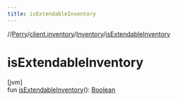 ```yaml
---
title: isExtendableInventory
---
```

//[Perry](../../../index.html)/[client.inventory](../index.html)/[Inventory](index.html)/[isExtendableInventory](is-extendable-inventory.html)



# isExtendableInventory



[jvm]\
fun [isExtendableInventory](is-extendable-inventory.html)(): [Boolean](https://kotlinlang.org/api/latest/jvm/stdlib/kotlin/-boolean/index.html)




